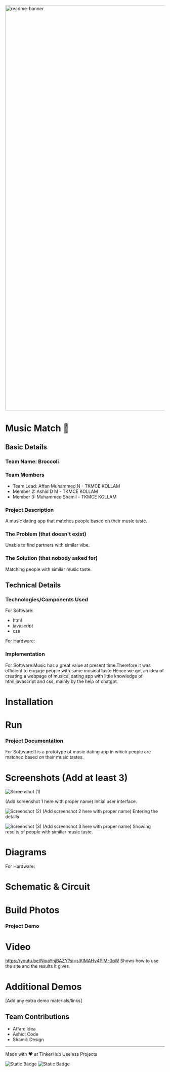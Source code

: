 <img width="1280" alt="readme-banner" src="https://github.com/user-attachments/assets/35332e92-44cb-425b-9dff-27bcf1023c6c">

# Music Match 🎯


## Basic Details
### Team Name: Broccoli


### Team Members
- Team Lead: Affan Muhammed N - TKMCE KOLLAM
- Member 2: Ashid D M - TKMCE KOLLAM
- Member 3: Muhammed Shamil - TKMCE KOLLAM

### Project Description
A music dating app that matches people based on their music taste.
### The Problem (that doesn't exist)
Unable to find partners with similar vibe.

### The Solution (that nobody asked for)
Matching people with similar music taste.
## Technical Details
### Technologies/Components Used
For Software:
- html
- javascript
- css

For Hardware:

### Implementation
For Software:Music has a great value at present time.Therefore it was efficient to engage people with same musical taste.Hence we got an idea of creating a webpage of musical dating app with little knowledge of html,javascript and css, mainly by the help of chatgpt.
# Installation


# Run


### Project Documentation
For Software:It is a prototype of music dating app in which people are matched based on their music tastes.

# Screenshots (Add at least 3)
![Screenshot (1)](https://github.com/user-attachments/assets/7f6f7ed1-38ca-4426-9197-044299e7ca0b)

(Add screenshot 1 here with proper name)
Initial user interface.

![Screenshot (2)](https://github.com/user-attachments/assets/81bb514d-9078-4d44-b900-bcf0aa0d0974)
(Add screenshot 2 here with proper name)
Entering the details.

![Screenshot (3)](https://github.com/user-attachments/assets/26711db9-90aa-46d5-8900-c01ac99931a1)
(Add screenshot 3 here with proper name)
Showing results of people with similiar music taste.

# Diagrams


For Hardware:

# Schematic & Circuit


# Build Photos


### Project Demo
# Video
https://youtu.be/NjoaYnjBAZY?si=slKlMAHv4PiM-0pW
Shows how to use the site and the results it gives.

# Additional Demos
[Add any extra demo materials/links]

## Team Contributions
- Affan: Idea
- Ashid: Code
- Shamil: Design

---
Made with ❤️ at TinkerHub Useless Projects 

![Static Badge](https://img.shields.io/badge/TinkerHub-24?color=%23000000&link=https%3A%2F%2Fwww.tinkerhub.org%2F)
![Static Badge](https://img.shields.io/badge/UselessProject--24-24?link=https%3A%2F%2Fwww.tinkerhub.org%2Fevents%2FQ2Q1TQKX6Q%2FUseless%2520Projects)



